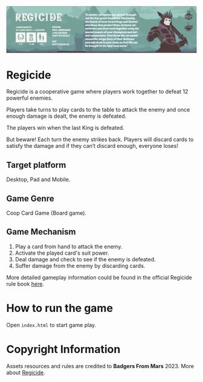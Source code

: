 ![Banner](assets/banner.png)

# Regicide

Regicide is a cooperative game where players work 
together to defeat 12 powerful enemies. 

Players take turns to play cards to the table to attack the 
enemy and once enough damage is dealt, the enemy is defeated. 

The players win when the last King is defeated. 

But beware! Each turn the enemy 
strikes back. Players will discard cards to satisfy the 
damage and if they can’t discard enough, everyone 
loses!

## Target platform
Desktop, Pad and Mobile.

## Game Genre
Coop Card Game (Board game).

## Game Mechanism
1. Play a card from hand to attack the enemy.
2. Activate the played card's suit power.
3. Deal damage and check to see if the enemy is defeated.
4. Suffer damage from the enemy by discarding cards.


More detailed gameplay information could be found in the official Regicide rule book [here](https://www.regicidegame.com/site_files/33132/upload_files/RegicideRulesA4.pdf).

# How to run the game
Open `index.html` to start game play.


# Copyright Information
Assets resources and rules are credited to **Badgers From Mars** 2023. More about [Regicide](https://www.regicidegame.com/).

